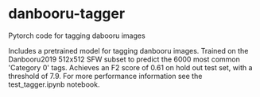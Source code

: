 # danbooru-tagger
Pytorch code for tagging dabooru images

Includes a pretrained model for tagging danbooru images. Trained on the Danbooru2019 512x512 SFW subset to predict the 6000 most common 'Category 0' tags. Achieves an F2 score of 0.61 on hold out test set, with a threshold of 7.9. For more performance information see the test_tagger.ipynb notebook.
